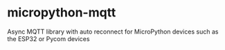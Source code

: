 # micropython-mqtt
Async MQTT library with auto reconnect for MicroPython devices such as the ESP32 or Pycom devices
